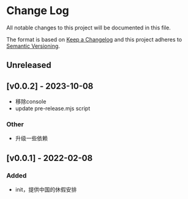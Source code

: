 # Change Log
All notable changes to this project will be documented in this file.

The format is based on [Keep a Changelog](http://keepachangelog.com/)
and this project adheres to [Semantic Versioning](http://semver.org/).

## Unreleased


## [v0.0.2] - 2023-10-08

- 移除console
- update pre-release.mjs script
### Other

- 升级一些依赖

## [v0.0.1] - 2022-02-08

### Added

- init，提供中国的休假安排

